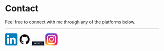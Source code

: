 # Contact  

Feel free to connect with me through any of the platforms below.  

<hr>

<p>
<a href="https://www.linkedin.com/in/ryan-marin-6ba800171" target="_blank">
  <img src="linkedi.png" width="40">
</a>
<a href="https://github.com/813ram" target="_blank">
  <img src="githubicon.webp" width="40">
</a>
<a href="https://inspirehep.net/authors/2853393" target="_blank">
  <img src="inspireHEP.jpg" width="40">
</a>
<a href="https://instagram.com/ryanamarin" target="_blank">
  <img src="instagram.png" width="40">
</a>
</p>
